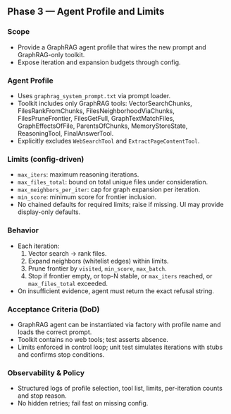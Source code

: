 ## Phase 3 — Agent Profile and Limits

### Scope
- Provide a GraphRAG agent profile that wires the new prompt and GraphRAG-only toolkit.
- Expose iteration and expansion budgets through config.

### Agent Profile
- Uses `graphrag_system_prompt.txt` via prompt loader.
- Toolkit includes only GraphRAG tools: VectorSearchChunks, FilesRankFromChunks, FilesNeighborhoodViaChunks, FilesPruneFrontier, FilesGetFull, GraphTextMatchFiles, GraphEffectsOfFile, ParentsOfChunks, MemoryStoreState, ReasoningTool, FinalAnswerTool.
- Explicitly excludes `WebSearchTool` and `ExtractPageContentTool`.

### Limits (config-driven)
- `max_iters`: maximum reasoning iterations.
- `max_files_total`: bound on total unique files under consideration.
- `max_neighbors_per_iter`: cap for graph expansion per iteration.
- `min_score`: minimum score for frontier inclusion.
- No chained defaults for required limits; raise if missing. UI may provide display-only defaults.

### Behavior
- Each iteration:
  1) Vector search → rank files.
  2) Expand neighbors (whitelist edges) within limits.
  3) Prune frontier by `visited`, `min_score`, `max_batch`.
  4) Stop if frontier empty, or top-N stable, or `max_iters` reached, or `max_files_total` exceeded.
- On insufficient evidence, agent must return the exact refusal string.

### Acceptance Criteria (DoD)
- GraphRAG agent can be instantiated via factory with profile name and loads the correct prompt.
- Toolkit contains no web tools; test asserts absence.
- Limits enforced in control loop; unit test simulates iterations with stubs and confirms stop conditions.

### Observability & Policy
- Structured logs of profile selection, tool list, limits, per-iteration counts and stop reason.
- No hidden retries; fail fast on missing config.


